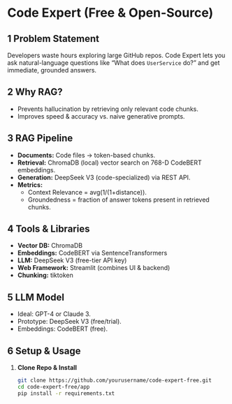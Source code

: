 # Code Expert (Free & Open-Source)

## 1  Problem Statement
Developers waste hours exploring large GitHub repos. Code Expert lets you ask natural-language questions like “What does `UserService` do?” and get immediate, grounded answers.

## 2  Why RAG?
- Prevents hallucination by retrieving only relevant code chunks.
- Improves speed & accuracy vs. naive generative prompts.

## 3  RAG Pipeline
- **Documents:** Code files → token-based chunks.
- **Retrieval:** ChromaDB (local) vector search on 768-D CodeBERT embeddings.
- **Generation:** DeepSeek V3 (code-specialized) via REST API.
- **Metrics:**  
  - Context Relevance = avg(1/(1+distance)).  
  - Groundedness = fraction of answer tokens present in retrieved chunks.

## 4  Tools & Libraries
- **Vector DB:** ChromaDB  
- **Embeddings:** CodeBERT via SentenceTransformers  
- **LLM:** DeepSeek V3 (free-tier API key)  
- **Web Framework:** Streamlit (combines UI & backend)  
- **Chunking:** tiktoken  

## 5  LLM Model
- Ideal: GPT-4 or Claude 3.
- Prototype: DeepSeek V3 (free/trial).  
- Embeddings: CodeBERT (free).

## 6  Setup & Usage

1. **Clone Repo & Install**  
   ```bash
   git clone https://github.com/yourusername/code-expert-free.git
   cd code-expert-free/app
   pip install -r requirements.txt
